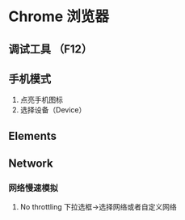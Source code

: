# Chrome 浏览器
## 调试工具 （F12）

## 手机模式
1. 点亮手机图标
2. 选择设备（Device）
## Elements

## Network
### 网络慢速模拟
1. No throttling 下拉选框->选择网络或者自定义网络
